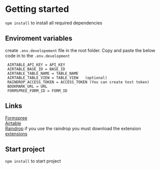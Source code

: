 # Getting started

`npm install` to install all required dependencies

## Enviroment variables

create `.env.developement` file in the root folder. Copy and paste the below code in to the `.env.development`

    
     AIRTABLE_API_KEY = API_KEY
     AIRTABLE_BASE_ID = BASE_ID
     AIRTABLE_TABLE_NAME = TABLE_NAME
     AIRTABLE_TABLE_VIEW = TABLE_VIEW   (optional)
     RAINDROP_ACCESS_TOKEN = ACCESS_TOKEN (You can create test token)
     BOOKMARK_URL = URL
     FORMSPREE_FORM_ID = FORM_ID
    

## Links

   [Formspree](https://formspree.io/) <br/>
   [Airtable](https://airtable.com/) <br/>
   [Raindrop](https://raindrop.io/) if you use the raindrop you must download the extension [extensions](https://raindrop.io/download)
   
   
## Start project
   
`npm install` to start project
